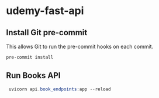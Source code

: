 # udemy-fast-api

## Install Git pre-commit
This allows Git to run the pre-commit hooks on each commit.
```powershell
pre-commit install
```

## Run Books API
```powershell
 uvicorn api.book_endpoints:app --reload 
```